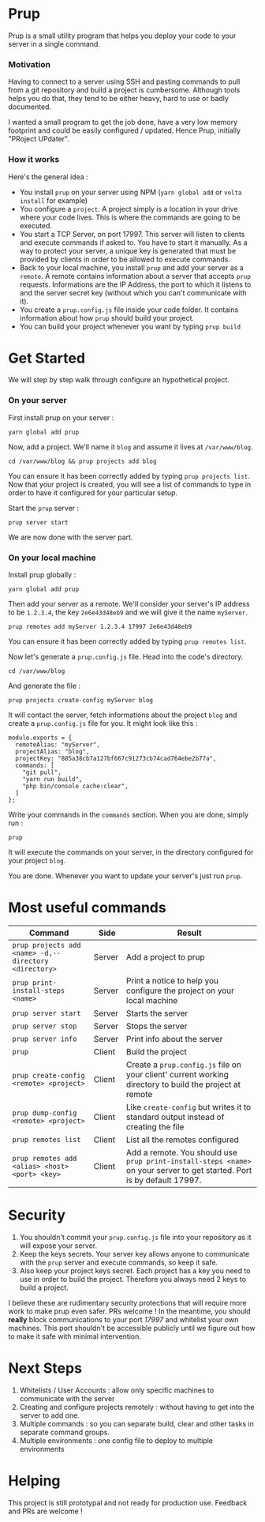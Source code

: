 # Prup
Prup is a small utility program that helps you deploy your code to your server in a single command.

### Motivation
Having to connect to a server using SSH and pasting commands to pull from a git repository and build a project is cumbersome.
Although tools helps you do that, they tend to be either heavy, hard to use or badly documented.

I wanted a small program to get the job done, have a very low memory footprint and could be easily configured / updated.
Hence Prup, initially "PRoject UPdater".

### How it works
Here's the general idea :
* You install `prup` on your server using NPM (`yarn global add` or `volta install` for example)
* You configure a `project`. A project simply is a location in your drive where your code lives. This is where the
commands are going to be executed.
* You start a TCP Server, on port 17997. This server will listen to clients and execute commands if asked to. You have to
start it manually.
As a way to protect your server, a unique key is generated that must be provided by clients in order to be allowed to execute commands.
* Back to your local machine, you install `prup` and add your server as a `remote`. A remote contains information about a server that accepts
`prup` requests. Informations are the IP Address, the port to which it listens to and the server secret key (without which you can't communicate with it).
* You create a `prup.config.js` file inside your code folder. It contains information about how `prup` should
build your project.
* You can build your project whenever you want by typing `prup build`

# Get Started
We will step by step walk through configure an hypothetical project.

### On your server
First install prup on your server :

`yarn global add prup`

Now, add a project. We'll name it `blog` and assume it lives at `/var/www/blog`.

`cd /var/www/blog && prup projects add blog`

You can ensure it has been correctly added by typing `prup projects list`.
Now that your project is created, you will see a list of commands to type in order to have it configured for your
particular setup.

Start the `prup` server :

`prup server start`

We are now done with the server part.
### On your local machine

Install prup globally :

`yarn global add prup`

Then add your server as a remote. We'll consider your server's IP address to be `1.2.3.4`, the key `2e6e43d48eb9` and we will
give it the name `myServer`.

`prup remotes add myServer 1.2.3.4 17997 2e6e43d48eb9`

You can ensure it has been correctly added by typing `prup remotes list`.

Now let's generate a `prup.config.js` file. Head into the code's directory.

`cd /var/www/blog`

And generate the file :

`prup projects create-config myServer blog`

It will contact the server, fetch informations about the project `blog` and create a `prup.config.js` file for you. It might look like this :

```
module.exports = {
  remoteAlias: "myServer",
  projectAlias: "blog",
  projectKey: "885a38cb7a127bf667c91273cb74cad764ebe2b77a",
  commands: [
    "git pull",
    "yarn run build",
    "php bin/console cache:clear",
  ]
};
```

Write your commands in the `commands` section.
When you are done, simply run :

`prup`

It will execute the commands on your server, in the directory configured for your project `blog`.

You are done. Whenever you want to update your server's just run `prup`.

# Most useful commands

| Command | Side | Result |
|---------|------|--------|
|`prup projects add <name> -d,--directory <directory>` | Server | Add a project to prup |
|`prup print-install-steps <name>` | Server | Print a notice to help you configure the project on your local machine |
|`prup server start` | Server | Starts the server |
|`prup server stop` | Server | Stops the server |
|`prup server info` | Server | Print info about the server |
|`prup` | Client | Build the project |
|`prup create-config <remote> <project>` | Client | Create a `prup.config.js` file on your client' current working directory to build the project at remote |
|`prup dump-config <remote> <project>` | Client | Like `create-config` but writes it to standard output instead of creating the file |
|`prup remotes list` | Client | List all the remotes configured |
|`prup remotes add <alias> <host> <port> <key>` | Client | Add a remote. You should use `prup print-install-steps <name>` on your server to get started. Port is by default 17997. |

# Security
1. You shouldn't commit your `prup.config.js` file into your repository as it will expose your server.
2. Keep the keys secrets. Your server key allows anyone to communicate with the `prup` server and execute commands, so keep it safe.
3. Also keep your project keys secret. Each project has a key you need to use in order to build the project. Therefore you always
need 2 keys to build a project.

I believe these are rudimentary security protections that will require more work to make prup even safer. PRs welcome !
In the meantime, you should **really** block communications to your port *17997* and whitelist your own machines. This port
shouldn't be accessible publicly until we figure out how to make it safe with minimal intervention.

# Next Steps
1. Whitelists / User Accounts : allow only specific machines to communicate with the server
2. Creating and configure projects remotely : without having to get into the server to add one.
3. Multiple commands : so you can separate build, clear and other tasks in separate command groups.
4. Multiple environments : one config file to deploy to multiple environments

# Helping
This project is still prototypal and not ready for production use. Feedback and PRs are welcome !
